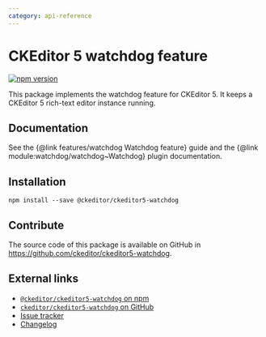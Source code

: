 ```yaml
---
category: api-reference
---
```


# CKEditor 5 watchdog feature

[![npm version](https://badge.fury.io/js/%40ckeditor%2Fckeditor5-watchdog.svg)](https://www.npmjs.com/package/@ckeditor/ckeditor5-watchdog)

This package implements the watchdog feature for CKEditor 5. It keeps a CKEditor 5 rich-text editor instance running.

## Documentation

See the {@link features/watchdog Watchdog feature} guide and the {@link module:watchdog/watchdog~Watchdog} plugin documentation.

## Installation

```
npm install --save @ckeditor/ckeditor5-watchdog
```

## Contribute

The source code of this package is available on GitHub in https://github.com/ckeditor/ckeditor5-watchdog.

## External links

* [`@ckeditor/ckeditor5-watchdog` on npm](https://www.npmjs.com/package/@ckeditor/ckeditor5-watchdog)
* [`ckeditor/ckeditor5-watchdog` on GitHub](https://github.com/ckeditor/ckeditor5-watchdog)
* [Issue tracker](https://github.com/ckeditor/ckeditor5/issues)
* [Changelog](https://github.com/ckeditor/ckeditor5-watchdog/blob/master/CHANGELOG.md)
